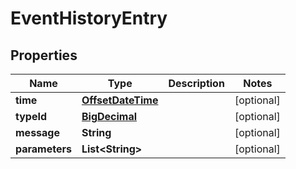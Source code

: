 
# EventHistoryEntry

## Properties
Name | Type | Description | Notes
------------ | ------------- | ------------- | -------------
**time** | [**OffsetDateTime**](OffsetDateTime.md) |  |  [optional]
**typeId** | [**BigDecimal**](BigDecimal.md) |  |  [optional]
**message** | **String** |  |  [optional]
**parameters** | **List&lt;String&gt;** |  |  [optional]



